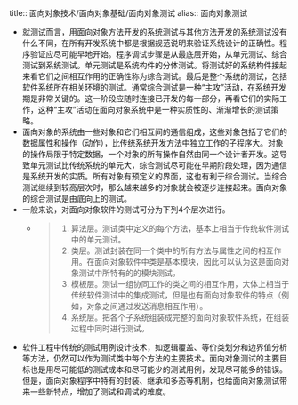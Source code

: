 title:: 面向对象技术/面向对象基础/面向对象测试
alias:: 面向对象测试

- 就测试而言，用面向对象方法开发的系统测试与其他方法开发的系统测试没有什么不同，在所有开发系统中都是根据规范说明来验证系统设计的正确性。程序验证应尽可能早地开始。程序调试步骤是从最底层开始，从单元测试、综合测试到系统测试。单元测试是系统构件的分体测试。将测试好的系统构件接起来看它们之间相互作用的正确性称为综合测试。最后是整个系统的测试，包括软件系统所在相关环境的测试。通常综合测试是一种“主攻”活动，在系统开发期是非常关键的。这一阶段应随时连接已开发的每一部分，再看它们的实际工作，这种“主攻”活动在面向对象系统中是一种实质性的、渐渐增长的测试策略。
- 面向对象的系统由一些对象和它们相互间的通信组成，这些对象包括了它们的数据属性和操作（动作），比传统系统开发方法中独立工作的子程序大。对象的操作局限于特定数据，一个对象的所有操作自然由同一个设计者开发。这导致单元测试比传统系统的单元大，综合测试尽可能在早期阶段处理，因为通信是系统开发的实质。所有对象有预定义的界面，这也有利于综合测试。当综合测试继续到较高层次时，那么越来越多的对象就会被逐步连接起来。面向对象的综合测试是由底向上的测试。
- 一般来说，对面向对象软件的测试可分为下列4个层次进行。
	- > 1. 算法层。测试类中定义的每个方法，基本上相当于传统软件测试中的单元测试。
	  > 2. 类层。测试封装在同一个类中的所有方法与属性之间的相互作用。在面向对象软件中类是基本模块，因此可以认为这是面向对象测试中所特有的的模块测试。
	  > 3. 模板层。测试一组协同工作的类之间的相互作用，大体上相当于传统软件测试中的集成测试，但是也有面向对象软件的特点（例如，对象之间通过发送消息相互作用）。
	  > 4. 系统层。把各个子系统组装成完整的面向对象软件系统，在组装过程中同时进行测试。
- 软件工程中传统的测试用例设计技术，如逻辑覆盖、等价类划分和边界值分析等方法，仍然可以作为测试类中每个方法的主要技术。面向对象测试的主要目标也是用尽可能低的测试成本和尽可能少的测试用例，发现尽可能多的错误。但是，面向对象程序中特有的封装、继承和多态等机制，也给面向对象测试带来一些新特点，增加了测试和调试的难度。